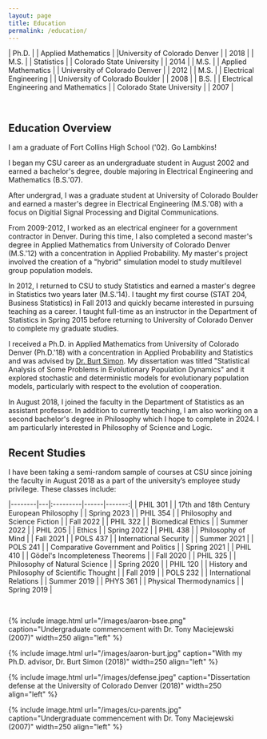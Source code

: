 ```yaml
---
layout: page
title: Education 
permalink: /education/
---
```


| Ph.D. | | Applied Mathematics | |University of Colorado Denver | | 2018 |
| M.S. | | Statistics | | Colorado State University | | 2014 |
| M.S. | | Applied Mathematics | | University of Colorado Denver | | 2012 |
| M.S. | | Electrical Engineering | | University of Colorado Boulder | | 2008 |
| B.S. | | Electrical Engineering and Mathematics  | | Colorado State University | | 2007 |
 
<br>

## Education Overview

I am a graduate of Fort Collins High School ('02). Go Lambkins!

I began my CSU career as an undergraduate student in August 2002 and earned a bachelor's degree, double majoring in Electrical Engineering and Mathematics (B.S.'07).

After undergrad, I was a graduate student at University of Colorado Boulder and earned a master's degree in Electrical Engineering (M.S.'08) with a focus on Digitial Signal Processing and Digital Communications.

From 2009-2012, I worked as an electrical engineer for a government contractor in Denver. During this time, I also completed a second master's degree in Applied Mathematics from University of Colorado Denver (M.S.'12) with a concentration in Applied Probability. My master's project involved the creation of a "hybrid" simulation model to study multilevel group population models.

In 2012, I returned to CSU to study Statistics and earned a master's degree in Statistics two years later (M.S.'14). I taught my first course (STAT 204, Business Statistics) in Fall 2013 and quickly became interested in pursuing teaching as a career. I taught full-time as an instructor in the Department of Statistics in Spring 2015 before returning to University of Colorado Denver to complete my graduate studies.

I received a Ph.D. in Applied Mathematics from University of Colorado Denver (Ph.D.'18) with a concentration in Applied Probability and Statistics and was advised by <a href="http://math.ucdenver.edu/~bsimon/">Dr. Burt Simon</a>. My dissertation was titled "Statistical Analysis of Some Problems in Evolutionary Population Dynamics" and it explored stochastic and deterministic models for evolutionary population models, particularly with respect to the evolution of cooperation. 

In August 2018, I joined the faculty in the Department of Statistics as an assistant professor. In addition to currently teaching, I am also working on a second bachelor's degree in Philosophy which I hope to complete in 2024. I am particularly interested in Philosophy of Science and Logic.


## Recent Studies

I have been taking a semi-random sample of courses at CSU since joining the faculty in August 2018 as a part of the university’s employee study privilege. These classes include:

|--------|---|:---------|------|-------:|
| PHIL 301 | | 17th and 18th Century European Philosophy | | Spring 2023 |
| PHIL 354 | | Philosophy and Science Fiction | | Fall 2022 |
| PHIL 322 | | Biomedical Ethics | | Summer 2022 |
| PHIL 205 | | Ethics | | Spring 2022 |
| PHIL 438 | | Philosophy of Mind | | Fall 2021 |
| POLS 437 | | International Security | | Summer 2021 |
| POLS 241 | | Comparative Government and Politics | | Spring 2021 |
| PHIL 410 | | Gödel's Incompleteness Theorems | | Fall 2020 |
| PHIL 325 | | Philosophy of Natural Science | | Spring 2020 |
| PHIL 120 | | History and Philosophy of Scientific Thought | | Fall 2019 |
| POLS 232 | | International Relations | | Summer 2019 |
| PHYS 361 | | Physical Thermodynamics | | Spring 2019 |

<br>

{% include image.html url="/images/aaron-bsee.png" caption="Undergraduate commencement with Dr. Tony Maciejewski (2007)" width=250 align="left" %} 

{% include image.html url="/images/aaron-burt.jpg" caption="With my Ph.D. advisor, Dr. Burt Simon (2018)" width=250  align="left" %}

{% include image.html url="/images/defense.jpeg" caption="Dissertation defense at the University of Colorado Denver (2018)" width=250 align="left" %}

{% include image.html url="/images/cu-parents.jpg" caption="Undergraduate commencement with Dr. Tony Maciejewski (2007)" width=250 align="left" %} 

